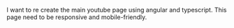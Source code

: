 I want to re create the main youtube page using angular and typescript. This page need to be responsive and mobile-friendly.